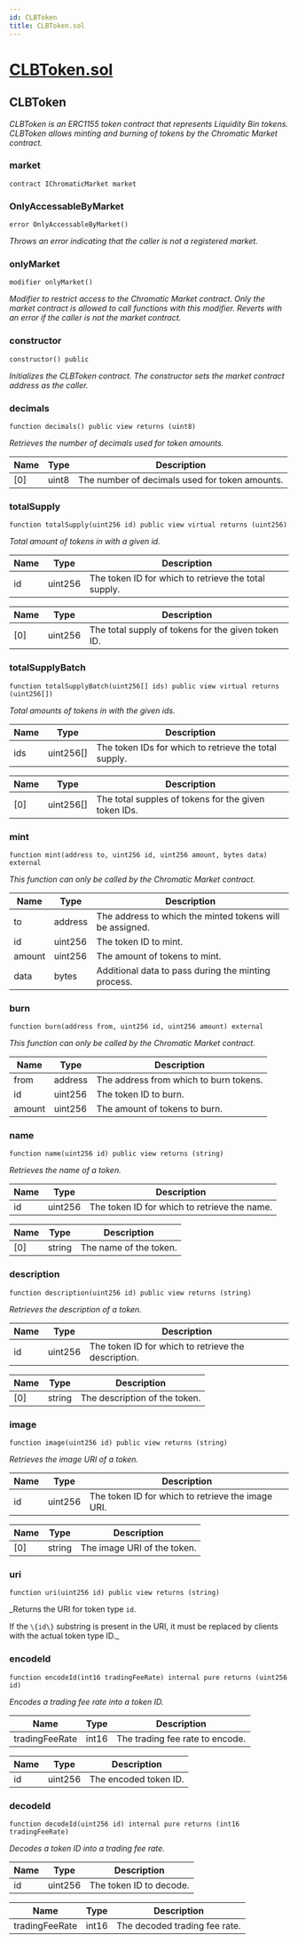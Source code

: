 ```yaml
---
id: CLBToken
title: CLBToken.sol
---
```

# [CLBToken.sol](https://github.com/chromatic-protocol/contracts/tree/main/contracts/core/CLBToken.sol)

## CLBToken

_CLBToken is an ERC1155 token contract that represents Liquidity Bin tokens.
     CLBToken allows minting and burning of tokens by the Chromatic Market contract._

### market

```solidity
contract IChromaticMarket market
```

### OnlyAccessableByMarket

```solidity
error OnlyAccessableByMarket()
```

_Throws an error indicating that the caller is not a registered market._

### onlyMarket

```solidity
modifier onlyMarket()
```

_Modifier to restrict access to the Chromatic Market contract.
     Only the market contract is allowed to call functions with this modifier.
     Reverts with an error if the caller is not the market contract._

### constructor

```solidity
constructor() public
```

_Initializes the CLBToken contract.
     The constructor sets the market contract address as the caller._

### decimals

```solidity
function decimals() public view returns (uint8)
```

_Retrieves the number of decimals used for token amounts._

| Name | Type | Description |
| ---- | ---- | ----------- |
| [0] | uint8 | The number of decimals used for token amounts. |

### totalSupply

```solidity
function totalSupply(uint256 id) public view virtual returns (uint256)
```

_Total amount of tokens in with a given id._

| Name | Type | Description |
| ---- | ---- | ----------- |
| id | uint256 | The token ID for which to retrieve the total supply. |

| Name | Type | Description |
| ---- | ---- | ----------- |
| [0] | uint256 | The total supply of tokens for the given token ID. |

### totalSupplyBatch

```solidity
function totalSupplyBatch(uint256[] ids) public view virtual returns (uint256[])
```

_Total amounts of tokens in with the given ids._

| Name | Type | Description |
| ---- | ---- | ----------- |
| ids | uint256[] | The token IDs for which to retrieve the total supply. |

| Name | Type | Description |
| ---- | ---- | ----------- |
| [0] | uint256[] | The total supples of tokens for the given token IDs. |

### mint

```solidity
function mint(address to, uint256 id, uint256 amount, bytes data) external
```

_This function can only be called by the Chromatic Market contract._

| Name | Type | Description |
| ---- | ---- | ----------- |
| to | address | The address to which the minted tokens will be assigned. |
| id | uint256 | The token ID to mint. |
| amount | uint256 | The amount of tokens to mint. |
| data | bytes | Additional data to pass during the minting process. |

### burn

```solidity
function burn(address from, uint256 id, uint256 amount) external
```

_This function can only be called by the Chromatic Market contract._

| Name | Type | Description |
| ---- | ---- | ----------- |
| from | address | The address from which to burn tokens. |
| id | uint256 | The token ID to burn. |
| amount | uint256 | The amount of tokens to burn. |

### name

```solidity
function name(uint256 id) public view returns (string)
```

_Retrieves the name of a token._

| Name | Type | Description |
| ---- | ---- | ----------- |
| id | uint256 | The token ID for which to retrieve the name. |

| Name | Type | Description |
| ---- | ---- | ----------- |
| [0] | string | The name of the token. |

### description

```solidity
function description(uint256 id) public view returns (string)
```

_Retrieves the description of a token._

| Name | Type | Description |
| ---- | ---- | ----------- |
| id | uint256 | The token ID for which to retrieve the description. |

| Name | Type | Description |
| ---- | ---- | ----------- |
| [0] | string | The description of the token. |

### image

```solidity
function image(uint256 id) public view returns (string)
```

_Retrieves the image URI of a token._

| Name | Type | Description |
| ---- | ---- | ----------- |
| id | uint256 | The token ID for which to retrieve the image URI. |

| Name | Type | Description |
| ---- | ---- | ----------- |
| [0] | string | The image URI of the token. |

### uri

```solidity
function uri(uint256 id) public view returns (string)
```

_Returns the URI for token type `id`.

If the `\{id\}` substring is present in the URI, it must be replaced by
clients with the actual token type ID._

### encodeId

```solidity
function encodeId(int16 tradingFeeRate) internal pure returns (uint256 id)
```

_Encodes a trading fee rate into a token ID._

| Name | Type | Description |
| ---- | ---- | ----------- |
| tradingFeeRate | int16 | The trading fee rate to encode. |

| Name | Type | Description |
| ---- | ---- | ----------- |
| id | uint256 | The encoded token ID. |

### decodeId

```solidity
function decodeId(uint256 id) internal pure returns (int16 tradingFeeRate)
```

_Decodes a token ID into a trading fee rate._

| Name | Type | Description |
| ---- | ---- | ----------- |
| id | uint256 | The token ID to decode. |

| Name | Type | Description |
| ---- | ---- | ----------- |
| tradingFeeRate | int16 | The decoded trading fee rate. |

